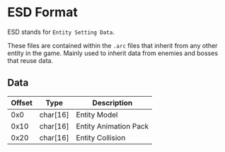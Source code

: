 # ESD Format

ESD stands for `Entity Setting Data`.

These files are contained within the `.arc` files that inherit from any other entity in the game. Mainly used to inherit data from enemies and bosses that reuse data.

## Data

| Offset | Type  | Description
|--------|-------|------------
| 0x0    | char[16]  | Entity Model
| 0x10   | char[16]  | Entity Animation Pack
| 0x20   | char[16]  | Entity Collision